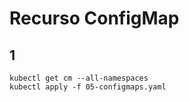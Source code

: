 # Recurso ConfigMap

## 1

```shell
kubectl get cm --all-namespaces
kubectl apply -f 05-configmaps.yaml
```